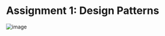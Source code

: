 # Assignment 1: Design Patterns
![image](https://github.com/Muji90/Assignment-1/assets/145510715/13d0981d-e948-421e-85d6-af3be0dca4d4)
